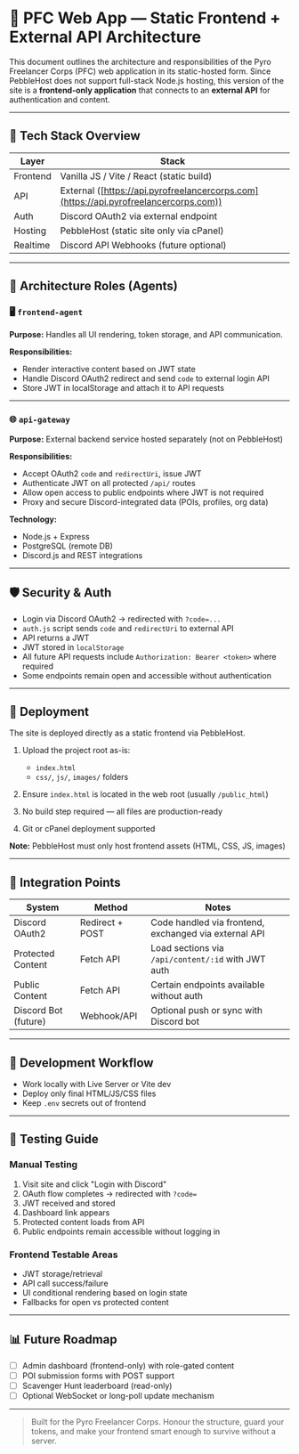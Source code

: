 # 🚀 PFC Web App — Static Frontend + External API Architecture

This document outlines the architecture and responsibilities of the Pyro Freelancer Corps (PFC) web application in its static-hosted form. Since PebbleHost does not support full-stack Node.js hosting, this version of the site is a **frontend-only application** that connects to an **external API** for authentication and content.

---

## 🧠 Tech Stack Overview

| Layer    | Stack                                                                                 |
| -------- | ------------------------------------------------------------------------------------- |
| Frontend | Vanilla JS / Vite / React (static build)                                              |
| API      | External ([https://api.pyrofreelancercorps.com](https://api.pyrofreelancercorps.com)) |
| Auth     | Discord OAuth2 via external endpoint                                                  |
| Hosting  | PebbleHost (static site only via cPanel)                                              |
| Realtime | Discord API Webhooks (future optional)                                                |

---

## 🧰 Architecture Roles (Agents)

### 🖥️ `frontend-agent`

**Purpose:** Handles all UI rendering, token storage, and API communication.

**Responsibilities:**

* Render interactive content based on JWT state
* Handle Discord OAuth2 redirect and send `code` to external login API
* Store JWT in localStorage and attach it to API requests

---

### 🌐 `api-gateway`

**Purpose:** External backend service hosted separately (not on PebbleHost)

**Responsibilities:**

* Accept OAuth2 `code` and `redirectUri`, issue JWT
* Authenticate JWT on all protected `/api/` routes
* Allow open access to public endpoints where JWT is not required
* Proxy and secure Discord-integrated data (POIs, profiles, org data)

**Technology:**

* Node.js + Express
* PostgreSQL (remote DB)
* Discord.js and REST integrations

---

## 🛡️ Security & Auth

* Login via Discord OAuth2 -> redirected with `?code=...`
* `auth.js` script sends `code` and `redirectUri` to external API
* API returns a JWT
* JWT stored in `localStorage`
* All future API requests include `Authorization: Bearer <token>` where required
* Some endpoints remain open and accessible without authentication

---

## 🚀 Deployment

The site is deployed directly as a static frontend via PebbleHost.

1. Upload the project root as-is:

   * `index.html`
   * `css/`, `js/`, `images/` folders
2. Ensure `index.html` is located in the web root (usually `/public_html`)
3. No build step required — all files are production-ready
4. Git or cPanel deployment supported

**Note:** PebbleHost must only host frontend assets (HTML, CSS, JS, images)

---

## 🔗 Integration Points

| System               | Method          | Notes                                                 |
| -------------------- | --------------- | ----------------------------------------------------- |
| Discord OAuth2       | Redirect + POST | Code handled via frontend, exchanged via external API |
| Protected Content    | Fetch API       | Load sections via `/api/content/:id` with JWT auth    |
| Public Content       | Fetch API       | Certain endpoints available without auth              |
| Discord Bot (future) | Webhook/API     | Optional push or sync with Discord bot                |

---

## 🔄 Development Workflow

* Work locally with Live Server or Vite dev
* Deploy only final HTML/JS/CSS files
* Keep `.env` secrets out of frontend

---

## 🔮 Testing Guide

### Manual Testing

1. Visit site and click "Login with Discord"
2. OAuth flow completes -> redirected with `?code=`
3. JWT received and stored
4. Dashboard link appears
5. Protected content loads from API
6. Public endpoints remain accessible without logging in

### Frontend Testable Areas

* JWT storage/retrieval
* API call success/failure
* UI conditional rendering based on login state
* Fallbacks for open vs protected content

---

## 📊 Future Roadmap

* [ ] Admin dashboard (frontend-only) with role-gated content
* [ ] POI submission forms with POST support
* [ ] Scavenger Hunt leaderboard (read-only)
* [ ] Optional WebSocket or long-poll update mechanism

---

> Built for the Pyro Freelancer Corps. Honour the structure, guard your tokens, and make your frontend smart enough to survive without a server.
